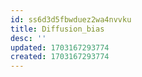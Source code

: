 ```yaml
---
id: ss6d3d5fbwduez2wa4nvvku
title: Diffusion_bias
desc: ''
updated: 1703167293774
created: 1703167293774
---
```

